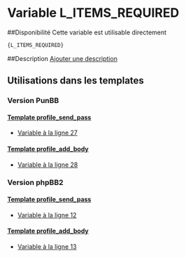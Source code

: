 # Variable L_ITEMS_REQUIRED

##Disponibilité
Cette variable est utilisable directement

```html
{L_ITEMS_REQUIRED}
```

##Description
[Ajouter une description](https://fa-tvars.appspot.com/var/L_ITEMS_REQUIRED)

## Utilisations dans les templates

### Version PunBB

#### [Template profile_send_pass](punbb/profile_send_pass.md#readme)
* [Variable &agrave; la ligne 27](../punbb/profile_send_pass.tpl#L27)

#### [Template profile_add_body](punbb/profile_add_body.md#readme)
* [Variable &agrave; la ligne 28](../punbb/profile_add_body.tpl#L28)

### Version phpBB2

#### [Template profile_send_pass](subsilver/profile_send_pass.md#readme)
* [Variable &agrave; la ligne 12](../subsilver/profile_send_pass.tpl#L12)

#### [Template profile_add_body](subsilver/profile_add_body.md#readme)
* [Variable &agrave; la ligne 13](../subsilver/profile_add_body.tpl#L13)